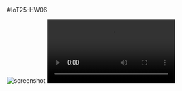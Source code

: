 #IoT25-HW06

![screenshot]()
![video](https://github.com/a4527/IoT25-HW06/blob/f8d0c98d92a753195c93816ff1c5078c62a5c0e3/hw06.mp4)

